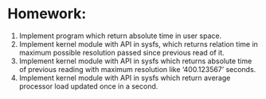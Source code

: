 # Homework:

1. Implement program which return absolute time in user space.
2. Implement kernel module with API in sysfs, which returns relation time in
maximum possible resolution passed since previous read of it.
3. Implement kernel module with API in sysfs which returns absolute time of
previous reading with maximum resolution like ‘400.123567’ seconds.
4. Implement kernel module with API in sysfs which return average processor
load updated once in a second.
